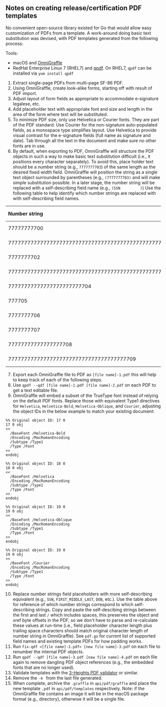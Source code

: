 ## Notes on creating release/certification PDF templates

No convenient open-source library existed for Go that would allow easy customization of PDFs from a template. A work-around doing basic text substitution was devised, with PDF templates generated from the following process:

Tools:
* macOS and [OmniGraffle](https://itunes.apple.com/us/app/omnigraffle-7/id1142578753?mt=12)
* RedHat Enterprise Linux 7 (RHEL7) and [qpdf](https://github.com/qpdf/qpdf). On RHEL7, `qpdf` can be installed via `yum install qpdf`

1. Extract single-page PDFs from multi-page SF-86 PDF.
2. Using OmniGraffle, create look-alike forms, starting off with result of PDF import.
3. Adjust layout of form fields as appropriate to accommodate e-signature legalese, etc.
4. Add placeholder text with appropriate font and size and length in the area of the form where text will be substituted.
5. To minimize PDF size, only use Helvetica or Courier fonts. They are part of the PDF standard. Use Courier for the non-signature auto-populated fields, as a monospace type simplifies layout. Use Helvetica to provide visual contrast for the e-signature fields (full name as signature and date). Tab through all the text in the document and make sure no other fonts are in use.
6. By default, when exporting to PDF, OmniGraffle will structure the PDF objects in such a way to make basic text substitution difficult (i.e., it positions every character separately). To avoid this, place holder text should be a number string (e.g., `7777777703`) of the same length as the desired fixed width field. OmniGraffle will position the string as a single text object surrounded by parentheses (e.g., `(7777777703)` and will make simple substitution possible. In a later stage, the number string will be replaced with a self-describing field name (e.g., `(SSN         )`) Use the following table to help identify which number strings are replaced with with self-describing field names.

|  Number string | Self-describing field name |
| :--- | --- |
|  77777777700 | <pre>/SSN        /</pre> |
|  7777777777777777777777777777777777777777777777777777777777777701 | <pre>/FIRST_MIDDLE_LAST                                               /</pre> |
|  7777777702 | <pre>/SIGNED_ON /</pre> |
|  77777777777777777777777777777777777777777777777777777777777777777777777777703 | <pre>/OTHER_NAMES                                                                  /</pre> |
|  77777777777777777777777704 | <pre>/CITY_COUNTRY              /</pre> |
|  777705 | <pre>/STATE /</pre> |
|  7777777706 | <pre>/ZIP_CODE  /</pre> |
|  7777777707 | <pre>/DOB       /</pre> |
|  77777777777777777708 | <pre>/TELEPHONE           /</pre> |
|  7777777777777777777777777777777777777709 | <pre>/STREET_ADDRESS                          /</pre> |

7. Export each OmniGraffle file to PDF as `[file name]-1.pdf` this will help to keep track of each of the following steps.
8. Use `qpdf --qdf [file name]-1.pdf [file name]-2.pdf` on each PDF to get a text editable file.
9. OmniGraffle will embed a subset of the TrueType font instead of relying on the default PDF fonts. Replace those with equivalent Type1 directives for `Helvetica`, `Helvetica-Bold`, `Helvetica-Oblique`, and `Courier`, adjusting the object IDs in the below example to match your existing document:
```
%% Original object ID: 17 0
17 0 obj
<<
  /BaseFont /Helvetica-Bold
  /Encoding /MacRomanEncoding
  /Subtype /Type1
  /Type /Font
>>
endobj

%% Original object ID: 18 0
18 0 obj
<<
  /BaseFont /Helvetica
  /Encoding /MacRomanEncoding
  /Subtype /Type1
  /Type /Font
>>
endobj

%% Original object ID: 19 0
19 0 obj
<<
  /BaseFont /Helvetica-Oblique
  /Encoding /MacRomanEncoding
  /Subtype /Type1
  /Type /Font
>>
endobj

%% Original object ID: 19 0
19 0 obj
<<
  /BaseFont /Courier
  /Encoding /MacRomanEncoding
  /Subtype /Type1
  /Type /Font
>>
endobj
```
10. Replace number strings field placeholders with more self-describing equivalent (e.g., `SSN`, `FIRST_MIDDLE_LAST`, `DOB`, etc.). Use the table above for reference of which number strings correspond to which self-describing strings. Copy and paste the self-descibing strings between the first and last `/` which includes spaces, this preserves the object and xref byte offsets in the PDF, so we don't have to parse and re-calculate these values at run-time (i.e., field placeholder character length plus trailing space characters should match original character length of number string in OmniGraffle). See `pdf.go` for current list of supported field names and existing template PDFs for how padding works.
11. Run `fix-qdf <[file name]-2.pdf> [new file name]-3.pdf` on each file to renumber the internal PDF objects.
12. Run `qpdf --qdf [file name]-3.pdf [new file name]-4.pdf` on each file again to remove dangling PDF object references (e.g., the embedded fonts that are no longer used).
13. Validate templates with the [3-Heights PDF validator](https://www.pdf-online.com/osa/validate.aspx) or similar.
14. Remove the `-4 ` from the last file generated.
15. When complete, archive the `.graffle` in `api/pdf/graffle` and place the new template `.pdf` in `api/pdf/templates` respectively. Note: if the OmniGraffle file contains an image it will be in the macOS package format (e.g., directory), otherwise it will be a single file.
